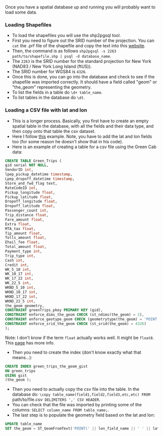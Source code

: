 Once you have a spatial database up and running you will probably want to load some data.

### Loading Shapefiles
* To load the shapefiles you will use the shp2pgsql tool.
* First you need to figure out the SRID number of the projection. You can `cat` the .prf file of the shapefile and copy the text into this [website](http://prj2epsg.org/search).
* Then, the command is as follows `shp2pgsql -s 2263 path/to/shapefile.shp | psql -d database_name`.
* The `2263` is the SRID number for the standard projection for New York (NAD83 / New York Long Island (ftUS)).
* The SRID number for WGS84 is `4326`.
* Once this is done, you can go into the database and check to see if the shapefile was imported correctly. It should have a field called "geom" or "the_geom" representing the geometry.
* To list the fields in a table do `\d+ table_name`.
* To list tables in the database do `\dt`.

### Loading a CSV file with lat and lon
* This is a longer process. Basically, you first have to create an empty spatial table in the database, with all the fields and their data type, and then copy onto that table the csv dataset.
* Here I follow [this](http://www.kevfoo.com/2012/01/Importing-CSV-to-PostGIS/) example. Note, you have to add the lat and lon fields too (for some reason he doesn't show that in his code).
* Here is an example of creating a table for a csv file using the Green Cab data:
```sql
CREATE TABLE Green_Trips (
gid serial NOT NULL,
VendorID int,
lpep_pickup_datetime timestamp,
Lpep_dropoff_datetime timestamp,
Store_and_fwd_flag text,
RateCodeID int,
Pickup_longitude float,
Pickup_latitude float,
Dropoff_longitude float,
Dropoff_latitude float,
Passenger_count int,
Trip_distance float,
Fare_amount float,
Extra float,
MTA_tax float,
Tip_amount float,
Tolls_amount float,
Ehail_fee float,
Total_amount float,
Payment_type int,
Trip_type int,
Cash int,
Credit int,
WK_5_10 int,
WK_10_17 int,
WK_17_22 int,
WK_22_5 int,
WKND_5_10 int,
WKND_10_17 int,
WKND_17_22 int,
WKND_22_5 int,
the_geom geometry,
CONSTRAINT greenTrips_pkey PRIMARY KEY (gid),
CONSTRAINT enforce_dims_the_geom CHECK (st_ndims(the_geom) = 2),
CONSTRAINT enforce_geotype_geom CHECK (geometrytype(the_geom) = 'POINT'::text OR the_geom IS NULL),
CONSTRAINT enforce_srid_the_geom CHECK (st_srid(the_geom) = 4326)
);
```

Note: I don't know if the term `float` actually works well. It might be `float8`. This [page](http://www.postgresql.org/docs/9.4/static/datatype.html) has more info.
* Then you need to create the index (don't know exactly what that means...):
```sql
CREATE INDEX green_trips_the_geom_gist
ON green_trips
USING gist
(the_geom );
```
* Then you need to actually copy the csv file into the table. In the database do: `\copy table_name(field1,field2,field3,etc,etc) FROM `path/to/file.csv` DELIMITERS ',' CSV HEADER`.
* You can check that the file was imported by printing some of the columns: `SELECT column_name FROM table_name;`.
* The last step is to populate the geometry field based on the lat and lon:
```sql
UPDATE table_name
SET the_geom = ST_GeomFromText('POINT(' || lon_field_name || ' ' || lat_field_name || ')',SRID_number);
```
